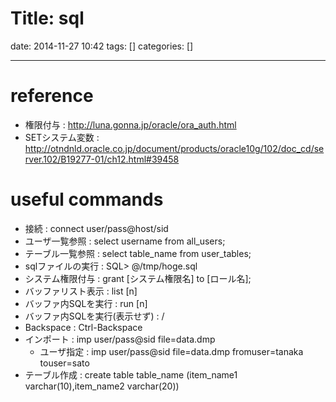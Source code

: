 Title: sql
==========
date: 2014-11-27 10:42
tags: []
categories: []
- - -
# reference
* 権限付与 :
http://luna.gonna.jp/oracle/ora_auth.html
* SETシステム変数 :
http://otndnld.oracle.co.jp/document/products/oracle10g/102/doc_cd/server.102/B19277-01/ch12.html#39458

# useful commands
* 接続 :
connect user/pass@host/sid
* ユーザ一覧参照 :
select username from all_users;
* テーブル一覧参照 :
select table_name from user_tables;
* sqlファイルの実行 :
SQL> @/tmp/hoge.sql
* システム権限付与 :
grant [システム権限名] to [ロール名];
* バッファリスト表示 :
list [n]
* バッファ内SQLを実行 :
run [n]
* バッファ内SQLを実行(表示せず) :
/
* Backspace :
Ctrl-Backspace
* インポート :
imp user/pass@sid file=data.dmp
	* ユーザ指定 :
	imp user/pass@sid file=data.dmp fromuser=tanaka touser=sato
* テーブル作成 :
create table table_name (item_name1 varchar(10),item_name2 varchar(20))


